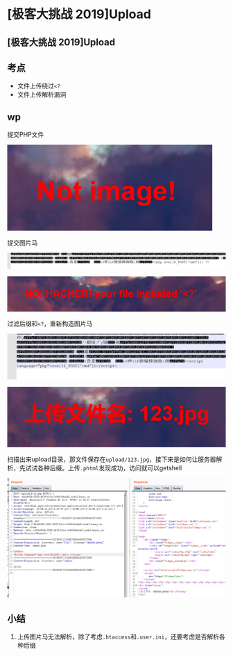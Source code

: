 # \[极客大挑战 2019]Upload

## \[极客大挑战 2019]Upload

## 考点

* 文件上传绕过`<?`
* 文件上传解析漏洞

## wp

提交PHP文件

![](<../.gitbook/assets/image (4) (1).png>)

提交图片马

![](<../.gitbook/assets/image (6).png>)

![](<../.gitbook/assets/image (23).png>)

过滤后缀和`<?`，重新构造图片马

![](<../.gitbook/assets/image (35).png>)

![](<../.gitbook/assets/image (7).png>)

扫描出来upload目录，那文件保存在`upload/123.jpg`，接下来是如何让服务器解析，先试试各种后缀。上传`.phtml`发现成功，访问就可以getshell

![](<../.gitbook/assets/image (26) (1).png>)

## 小结

1. 上传图片马无法解析，除了考虑`.htaccess`和`.user.ini`，还要考虑是否解析各种后缀
